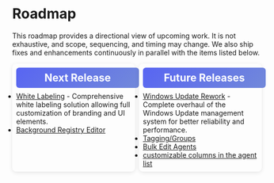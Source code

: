 # Roadmap

This roadmap provides a directional view of upcoming work. It is not exhaustive, and scope, sequencing, and timing may change. We also ship fixes and enhancements continuously in parallel with the items listed below.

<div class="roadmap-grid">
  <div class="roadmap-section">
    <h2>Next Release</h2>
    <ul>
      <li><a href="https://github.com/amidaware/tacticalrmm/issues/463">White Labeling</a> - Comprehensive white labeling solution allowing full customization of branding and UI elements.</li>
      <li><a href="https://github.com/amidaware/tacticalrmm/issues/1452">Background Registry Editor</a></li>
    </ul>
  </div>

  <div class="roadmap-section">
    <h2>Future Releases</h2>
    <ul>
      <li><a href="https://github.com/amidaware/tacticalrmm/issues/1188">Windows Update Rework</a> - Complete overhaul of the Windows Update management system for better reliability and performance.</li>
      <li><a href="https://github.com/amidaware/tacticalrmm/issues/653">Tagging/Groups </a></li>
      <li><a href="https://github.com/amidaware/tacticalrmm/issues/1149">Bulk Edit Agents</a></li>
      <li><a href="https://github.com/amidaware/tacticalrmm/issues/308">customizable columns in the agent list</a></li>
    </ul>
  </div>
</div>

<script>
// Auto-populate GitHub issue data
document.addEventListener('DOMContentLoaded', function() {
  const issueLinks = document.querySelectorAll('a[href*="github.com"][href*="/issues/"]');
  
  issueLinks.forEach(async (link) => {
    const url = link.href;
    const match = url.match(/github\.com\/([^\/]+)\/([^\/]+)\/issues\/(\d+)/);
    
    if (match) {
      const [, owner, repo, issueNumber] = match;
      
      // Skip placeholder issues
      if (issueNumber === 'XXX') {
        return;
      }
      
      try {
        const response = await fetch(`https://api.github.com/repos/${owner}/${repo}/issues/${issueNumber}`);
        
        if (response.ok) {
          const issue = await response.json();
          
          // Update link text with issue title
          link.textContent = issue.title;
          
          // Replace the list item with a custom issue box
          const li = link.closest('li');
          if (li) {
            // Remove any existing meta
            const existingMeta = li.querySelector('.issue-box');
            if (existingMeta) {
              existingMeta.remove();
            }
            
            // Hide the default bullet point
            li.style.listStyle = 'none';
            li.style.marginLeft = '0';
            
            const issueBox = document.createElement('div');
            issueBox.className = 'issue-box';
            
            // Check for custom description after the link
            let description = 'No description available';
            const listItemText = li.textContent;
            const dashIndex = listItemText.indexOf(' - ');
            
            if (dashIndex > -1) {
              // Use custom description provided after the dash
              description = listItemText.substring(dashIndex + 3).trim();
            } else if (issue.body && issue.body.trim()) {
              // Auto-extract from GitHub issue
              const body = issue.body.trim();
              
              
              // Look for "Describe the bug" section with more flexible regex
              const bugDescMatch = body.match(/Describe the bug\s*\r?\n([^]*?)(?:\r?\n\r?\n|$)/i);
              

              if (bugDescMatch && bugDescMatch[1]) {
                description = bugDescMatch[1].trim();

                // Take first sentence or up to 200 chars
                const firstSentence = description.split(/[.!?]+/)[0];
                if (firstSentence && firstSentence.length > 20) {
                  description = firstSentence + '.';
                }
                
                if (description.length > 200) {
                  description = description.substring(0, 200) + '...';
                }
              } else {
                // More aggressive fallback - look for descriptive content
                const lines = body.split(/\r?\n/);
                let foundDesc = false;
                
                for (let i = 0; i < lines.length; i++) {
                  const line = lines[i].trim();
                  
                  // Skip empty lines and known headers
                  if (!line || line.match(/^(Server Info|Installation Method|Agent Info|Describe the bug)/i)) {
                    if (line.match(/Describe the bug/i)) {
                      // Found the header, get the next non-empty line
                      for (let j = i + 1; j < lines.length; j++) {
                        const nextLine = lines[j].trim();
                        if (nextLine && nextLine.length > 30) {
                          description = nextLine;
                          foundDesc = true;
                          break;
                        }
                      }
                    }
                    continue;
                  }
                  
                  // Look for a substantial line that looks like a description
                  if (!foundDesc && line.length > 50 && !line.includes(':') && !line.startsWith('-')) {
                    description = line;
                    break;
                  }
                }
                
                if (description.length > 200) {
                  description = description.substring(0, 200) + '...';
                }
              }
              
              // Remove markdown formatting for display
              description = description.replace(/[#*`\[\]]/g, '').replace(/\s+/g, ' ').trim();
            }
            
            // Get reactions and comments
            const thumbsUp = issue.reactions ? (issue.reactions['+1'] || 0) : 0;
            const comments = issue.comments || 0;
            
            issueBox.innerHTML = `
              <div class="issue-header">
                <div class="issue-title"><a href="${issue.html_url}" target="_blank">${issue.title}</a></div>
                <span class="issue-number">#${issueNumber}</span>
              </div>
              <div class="issue-description">${description}</div>
              <div class="issue-footer">
                <div class="issue-stats-left">
                  <span class="thumbs-up">👍 ${thumbsUp}</span>
                  <span class="issue-state ${issue.state}">${issue.state}</span>
                </div>
                <div class="issue-stats-right">
                  <span class="comments">💬 ${comments}</span>
                </div>
              </div>
            `;
            
            // Replace the link with the issue box
            li.innerHTML = '';
            li.appendChild(issueBox);
          }
        } else {
        }
      } catch (error) {
      }
    }
  });
});
</script>

<style>
/* Create a grid layout for release sections */
.roadmap-grid {
  display: grid;
  grid-template-columns: 1fr 1fr;
  gap: 0.25rem; /* Reduced from 0.5rem */
  margin-top: 0.5rem; /* Reduced from 1rem */
}

.roadmap-section {
  background: var(--md-default-bg-color);
  border: 1px solid var(--md-default-fg-color--lightest);
  border-radius: 8px;
  padding: 0.5rem; /* Reduced from 1rem */
  box-shadow: 0 2px 8px rgba(0, 0, 0, 0.1);
}

.roadmap-section h2 {
  margin-top: 0 !important;
  margin-bottom: 0.5rem !important; /* Reduced from 0.75rem */
  text-align: center;
  border: none !important;
  background: linear-gradient(135deg, #5865f2, #7289da) !important;
  color: white !important;
  padding: 0.5rem !important; /* Reduced from 0.75rem */
  border-radius: 6px !important;
  width: 100% !important;
  text-indent: 0 !important;
}

.roadmap-section ul {
  margin: 0 !important; /* Remove default ul margins */
  padding: 0 !important; /* Remove default ul padding */
}

[data-md-color-scheme="slate"] .roadmap-section h2 {
  background: linear-gradient(135deg, #5865f2) !important;
  color: white !important;
}

/* Hide default list styling for issue items */
ul li:has(.issue-box) {
  list-style: none;
  margin-left: 0;
  margin-bottom: 0.125rem; /* Reduced spacing between items */
}

ul li:has(.issue-box):last-child {
  margin-bottom: 0; /* Remove margin from last item */
}

.issue-box {
  background: var(--md-default-bg-color);
  border: 1px solid var(--md-default-fg-color--lightest);
  border-radius: 6px;
  margin: 0; /* Removed vertical margins */
  box-shadow: 0 2px 4px rgba(0, 0, 0, 0.1);
  transition: box-shadow 0.2s ease;
  overflow: hidden;
}

.issue-box:hover {
  box-shadow: 0 4px 8px rgba(0, 0, 0, 0.15);
}

.issue-header {
  display: flex;
  justify-content: space-between;
  align-items: flex-start;
  background: #5865f2;
  color: white;
  padding: 0.4rem 0.6rem; /* Reduced from 0.5rem 0.75rem */
  margin: 0;
}

.issue-title {
  margin: 0 !important;
  flex: 1;
  padding-right: 0.5rem; /* Reduced from 0.75rem */
  color: white !important;
  font-size: 0.85rem; /* Reduced from 0.9rem */
  line-height: 1.2;
  font-weight: 400;
}

.issue-title a {
  color: white !important;
  text-decoration: none !important;
  font-weight: 600;
  display: inline;
}

.issue-title a:hover {
  text-decoration: underline !important;
  color: white !important;
}

.issue-number {
  background: rgba(255, 255, 255, 0.25);
  color: white !important;
  padding: 0.25rem 0.4rem; /* Reduced from 0.3rem 0.5rem */
  border-radius: 4px;
  font-family: var(--md-code-font, monospace);
  font-size: 0.7rem; /* Reduced from 0.75rem */
  font-weight: 600;
  white-space: nowrap;
  flex-shrink: 0;
  align-self: flex-start;
}

.issue-description {
  color: var(--md-default-fg-color--light);
  font-size: 0.8rem; /* Reduced from 0.85rem */
  line-height: 1.3; /* Reduced from 1.4 */
  margin-bottom: 0; /* Removed bottom margin */
  padding: 0.3rem; /* Reduced from 0.4rem */
}

.issue-footer {
  display: flex;
  justify-content: space-between;
  align-items: center;
  padding: 0 0.3rem 0.3rem 0.3rem; /* Reduced from 0.25rem */
}

.issue-stats-left {
  display: flex;
  gap: 0.4rem; /* Reduced from 0.5rem */
  align-items: center;
}

.issue-stats-right {
  display: flex;
  align-items: center;
}

.thumbs-up {
  background: var(--md-accent-bg-color);
  color: var(--md-accent-fg-color);
  padding: 0.15rem 0.3rem; /* Reduced from 0.2rem 0.4rem */
  border-radius: 8px; /* Reduced from 10px */
  font-size: 0.7rem; /* Reduced from 0.75rem */
  font-weight: 500;
}

.issue-state {
  padding: 0.15rem 0.3rem; /* Reduced from 0.2rem 0.4rem */
  border-radius: 8px; /* Reduced from 10px */
  font-size: 0.65rem; /* Reduced from 0.7rem */
  font-weight: 500;
  text-transform: uppercase;
}

.issue-state.open {
  background: #28a745;
  color: white;
}

.issue-state.closed {
  background: #dc3545;
  color: white;
}

.comments {
  background: var(--md-default-fg-color--lightest);
  color: var(--md-default-fg-color);
  padding: 0.15rem 0.3rem; /* Reduced from 0.2rem 0.4rem */
  border-radius: 8px; /* Reduced from 10px */
  font-size: 0.7rem; /* Reduced from 0.75rem */
  font-weight: 200;
}

/* Responsive adjustments */
@media (max-width: 1200px) {
  .roadmap-grid {
    grid-template-columns: 1fr 1fr;
    gap: 0.5rem; /* Reduced from 1rem */
  }
}

@media (max-width: 768px) {
  .roadmap-grid {
    grid-template-columns: 1fr;
    gap: 0.5rem; /* Reduced from 0.75rem */
  }
  
  .roadmap-section {
    padding: 0.5rem; /* Reduced from 0.75rem */
  }
  
  .issue-header {
    flex-direction: column;
    gap: 0.2rem; /* Reduced from 0.25rem */
    align-items: flex-start;
  }
  
  .issue-title {
    padding-right: 0;
  }
  
  .issue-footer {
    flex-direction: column;
    gap: 0.2rem; /* Reduced from 0.25rem */
    align-items: flex-start;
  }
  
  .issue-stats-right {
    align-self: flex-end;
  }
}
</style>